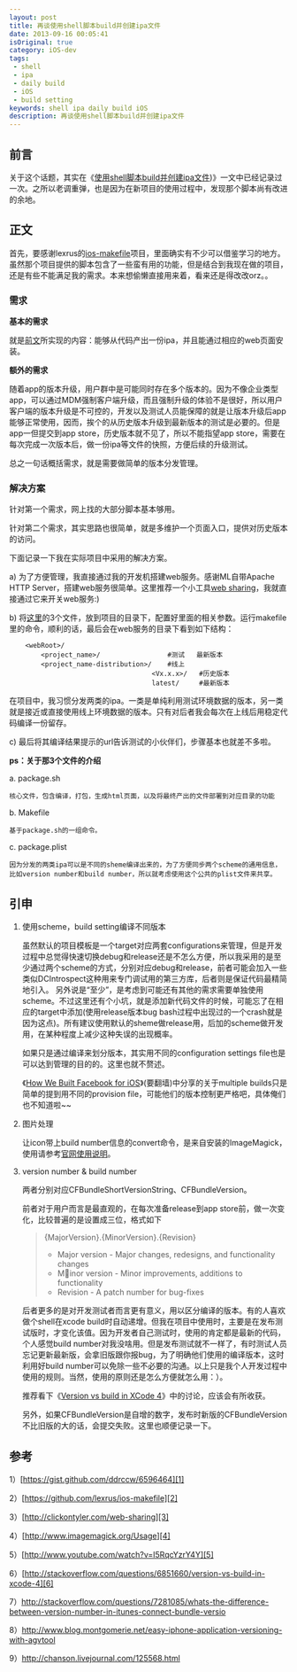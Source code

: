 ```yaml
---
layout: post
title: 再谈使用shell脚本build并创建ipa文件
date: 2013-09-16 00:05:41
isOriginal: true
category: iOS-dev
tags:
 - shell
 - ipa
 - daily build
 - iOS
 - build setting
keywords: shell ipa daily build iOS
description: 再谈使用shell脚本build并创建ipa文件
---
```


## 前言

关于这个话题，其实在《[使用shell脚本build并创建ipa文件][0])》一文中已经记录过一次。之所以老调重弹，也是因为在新项目的使用过程中，发现那个脚本尚有改进的余地。

## 正文

首先，要感谢lexrus的[ios-makefile][2]项目，里面确实有不少可以借鉴学习的地方。虽然那个项目提供的脚本包含了一些蛮有用的功能，但是结合到我现在做的项目，还是有些不能满足我的需求。本来想偷懒直接用来着，看来还是得改改orz。。

### 需求

**基本的需求**

就是[前文][0]所实现的内容：能够从代码产出一份ipa，并且能通过相应的web页面安装。

**额外的需求**

随着app的版本升级，用户群中是可能同时存在多个版本的。因为不像企业类型app，可以通过MDM强制客户端升级，而且强制升级的体验不是很好，所以用户客户端的版本升级是不可控的，开发以及测试人员能保障的就是让版本升级后app能够正常使用，因而，挨个的从历史版本升级到最新版本的测试是必要的。但是app一但提交到app store，历史版本就不见了，所以不能指望app store，需要在每次完成一次版本后，做一份ipa等文件的快照，方便后续的升级测试。

总之一句话概括需求，就是需要做简单的版本分发管理。

### 解决方案

针对第一个需求，网上找的大部分脚本基本够用。

针对第二个需求，其实思路也很简单，就是多维护一个页面入口，提供对历史版本的访问。

下面记录一下我在实际项目中采用的解决方案。

a) 为了方便管理，我直接通过我的开发机搭建web服务。感谢ML自带Apache HTTP Server，搭建web服务很简单。这里推荐一个小工具[web sharing][3]，我就直接通过它来开关web服务:)

b) 将[这里][1]的3个文件，放到项目的目录下，配置好里面的相关参数。运行makefile里的命令，顺利的话，最后会在web服务的目录下看到如下结构：

```
	<webRoot>/
		<project_name>/                 #测试   最新版本
		<project_name-distribution>/    #线上
									<Vx.x.x>/   #历史版本
									latest/     #最新版本
```
	
在项目中，我习惯分发两类的ipa。一类是单纯利用测试环境数据的版本，另一类就是接近或直接使用线上环境数据的版本。只有对后者我会每次在上线后用稳定代码编译一份留存。
	
c) 最后将其编译结果提示的url告诉测试的小伙伴们，步骤基本也就差不多啦。

**ps：关于那3个文件的介绍**

a. package.sh 

	核心文件，包含编译，打包，生成html页面，以及将最终产出的文件部署到对应目录的功能
		
b. Makefile
	
	基于package.sh的一组命令。
		
c. package.plist
		
	因为分发的两类ipa可以是不同的sheme编译出来的，为了方便同步两个scheme的通用信息，比如version number和build number，所以就考虑使用这个公共的plist文件来共享。

## 引申

1. 使用scheme，build setting编译不同版本
	
	虽然默认的项目模板是一个target对应两套configurations来管理，但是开发过程中总觉得快速切换debug和release还是不怎么方便，所以我采用的是至少通过两个scheme的方式，分别对应debug和release，前者可能会加入一些类似DCIntrospect这种用来专门调试用的第三方库，后者则是保证代码最精简地引入。 另外说是“至少”，是考虑到可能还有其他的需求需要单独使用scheme。不过这里还有个小坑，就是添加新代码文件的时候，可能忘了在相应的target中添加(使用release版本bug bash过程中出现过的一个crash就是因为这点)。所有建议使用默认的sheme做release用，后加的scheme做开发用，在某种程度上减少这种失误的出现概率。
	
	如果只是通过编译来划分版本，其实用不同的configuration settings file也是可以达到管理的目的的。这里也就不赘述。
	
	《[How We Built Facebook for iOS][5]》(要翻墙)中分享的关于multiple builds只是简单的提到用不同的provision file，可能他们的版本控制更严格吧，具体俺们也不知道啦~~
	
2. 图片处理
	
	让icon带上build number信息的convert命令，是来自安装的ImageMagick，使用请参考[官网使用说明][4]。

3. version number & build number

	两者分别对应CFBundleShortVersionString、CFBundleVersion。
	
	前者对于用户而言是最直观的，在每次准备release到app store前，做一次变化，比较普遍的是设置成三位，格式如下
	>{MajorVersion}.{MinorVersion}.{Revision}
	>
	> * Major version - Major changes, redesigns, and functionality changes
	> * Minor version - Minor improvements, additions to functionality
	> * Revision - A patch number for bug-fixes

	后者更多的是对开发测试者而言更有意义，用以区分编译的版本。有的人喜欢做个shell在xcode build时自动递增。但我在项目中使用时，主要是在发布测试版时，才变化该值。因为开发者自己测试时，使用的肯定都是最新的代码，个人感觉build number对我没啥用。但是发布测试就不一样了，有时测试人员忘记更新最新版，会拿旧版跟你报bug，为了明确他们使用的编译版本，这时利用好build number可以免除一些不必要的沟通。以上只是我个人开发过程中使用的规则。当然，使用的原则还是怎么方便就怎么用：）。
	
	推荐看下《[Version vs build in XCode 4][6]》中的讨论，应该会有所收获。
	
	另外，如果CFBundleVersion是自增的数字，发布时新版的CFBundleVersion不比旧版的大的话，会提交失败。这里也顺便记录一下。

## 参考
	
1）[https://gist.github.com/ddrccw/6596464][1]

2）[https://github.com/lexrus/ios-makefile][2]

3）[http://clickontyler.com/web-sharing][3]

4）[http://www.imagemagick.org/Usage][4]

5）[http://www.youtube.com/watch?v=I5RqcYzrY4Y][5]

6）[http://stackoverflow.com/questions/6851660/version-vs-build-in-xcode-4][6]

7）<http://stackoverflow.com/questions/7281085/whats-the-difference-between-version-number-in-itunes-connect-bundle-versio>

8）<http://www.blog.montgomerie.net/easy-iphone-application-versioning-with-agvtool>

9）<http://chanson.livejournal.com/125568.html>


[0]: https://ddrccw.github.io/2013/01/29/daily-build-and-create-ipa-using-shell-script/

[1]: https://gist.github.com/ddrccw/6596464 "new package shell"

[2]: https://github.com/lexrus/ios-makefile "ios-makefile"

[3]: http://clickontyler.com/web-sharing/  "web-sharing"

[4]: http://www.imagemagick.org/Usage/ "imagemagick usage"

[5]: http://www.youtube.com/watch?v=I5RqcYzrY4Y "How We Built Facebook for iOS"
[6]: http://stackoverflow.com/questions/6851660/version-vs-build-in-xcode-4


